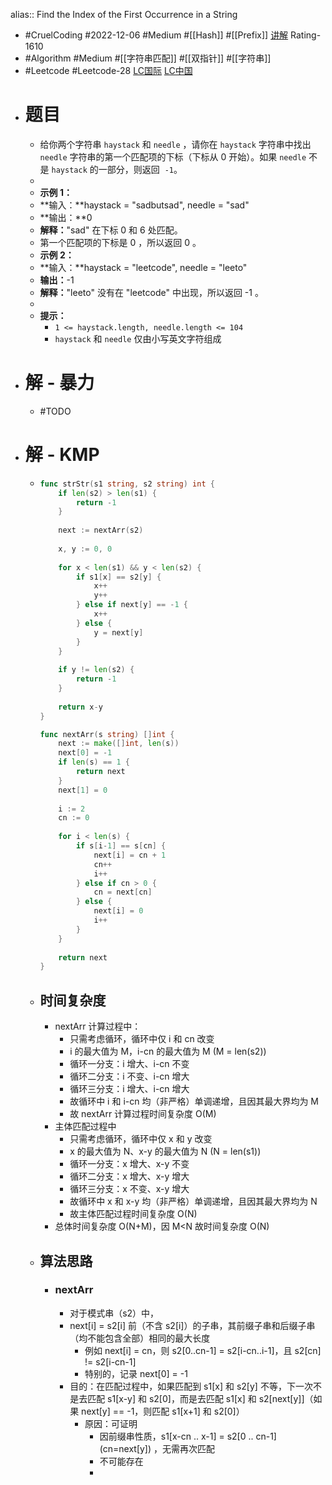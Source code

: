 alias:: Find the Index of the First Occurrence in a String

- #CruelCoding #2022-12-06 #Medium #[[Hash]] #[[Prefix]] [讲解](https://youtu.be/kxqa90g7QcM) Rating-1610
- #Algorithm #Medium #[[字符串匹配]] #[[双指针]] #[[字符串]]
- #Leetcode #Leetcode-28 [LC国际](https://leetcode.com/problems/find-the-index-of-the-first-occurrence-in-a-string/) [LC中国](https://leetcode.cn/problems/find-the-index-of-the-first-occurrence-in-a-string/)
- # 题目
	- 给你两个字符串 `haystack` 和 `needle` ，请你在 `haystack` 字符串中找出 `needle` 字符串的第一个匹配项的下标（下标从 0 开始）。如果 `needle` 不是 `haystack` 的一部分，则返回  `-1`。
	-
	- **示例 1：**
	- **输入：**haystack = "sadbutsad", needle = "sad"
	- **输出：**0
	- **解释：**"sad" 在下标 0 和 6 处匹配。
	- 第一个匹配项的下标是 0 ，所以返回 0 。
	- **示例 2：**
	- **输入：**haystack = "leetcode", needle = "leeto"
	- **输出：**-1
	- **解释：**"leeto" 没有在 "leetcode" 中出现，所以返回 -1 。
	-
	- **提示：**
		- `1 <= haystack.length, needle.length <= 104`
		- `haystack` 和 `needle` 仅由小写英文字符组成
- # 解 - 暴力
	- #TODO
- # 解 - KMP
	- ```go
	  func strStr(s1 string, s2 string) int {
	      if len(s2) > len(s1) {
	          return -1
	      }
	      
	      next := nextArr(s2)
	      
	      x, y := 0, 0
	      
	      for x < len(s1) && y < len(s2) {
	          if s1[x] == s2[y] {
	              x++
	              y++
	          } else if next[y] == -1 {
	              x++
	          } else {
	              y = next[y]
	          }
	      }
	      
	      if y != len(s2) {
	          return -1
	      }
	      
	      return x-y
	  }
	  
	  func nextArr(s string) []int {
	      next := make([]int, len(s))
	      next[0] = -1
	      if len(s) == 1 {
	          return next
	      }
	      next[1] = 0
	      
	      i := 2
	      cn := 0
	      
	      for i < len(s) {
	          if s[i-1] == s[cn] {
	              next[i] = cn + 1
	              cn++
	              i++
	          } else if cn > 0 {
	              cn = next[cn]
	          } else {
	              next[i] = 0
	              i++
	          }
	      }
	      
	      return next
	  }
	  ```
	- ## 时间复杂度
		- nextArr 计算过程中：
			- 只需考虑循环，循环中仅 i 和 cn 改变
			- i 的最大值为 M，i-cn 的最大值为 M (M = len(s2))
			- 循环一分支：i 增大、i-cn 不变
			- 循环二分支：i 不变、i-cn 增大
			- 循环三分支：i 增大、i-cn 增大
			- 故循环中 i 和 i-cn 均（非严格）单调递增，且因其最大界均为 M
			- 故 nextArr 计算过程时间复杂度 O(M)
		- 主体匹配过程中
			- 只需考虑循环，循环中仅 x 和 y 改变
			- x 的最大值为 N、x-y 的最大值为 N (N = len(s1))
			- 循环一分支：x 增大、x-y 不变
			- 循环二分支：x 增大、x-y 增大
			- 循环三分支：x 不变、x-y 增大
			- 故循环中 x 和 x-y 均（非严格）单调递增，且因其最大界均为 N
			- 故主体匹配过程时间复杂度 O(N)
		- 总体时间复杂度 O(N+M)，因 M<N 故时间复杂度 O(N)
	- ## 算法思路
		- ### nextArr
			- 对于模式串（s2）中，
			- next[i] = s2[i] 前（不含 s2[i]）的子串，其前缀子串和后缀子串（均不能包含全部）相同的最大长度
				- 例如 next[i] = cn，则 s2[0..cn-1] = s2[i-cn..i-1]，且 s2[cn] != s2[i-cn-1]
				- 特别的，记录 next[0] = -1
			- 目的：在匹配过程中，如果匹配到  s1[x] 和 s2[y] 不等，下一次不是去匹配 s1[x-y] 和 s2[0]，而是去匹配 s1[x] 和 s2[next[y]]（如果 next[y] == -1，则匹配 s1[x+1] 和 s2[0]）
				- 原因：可证明
					- 因前缀串性质，s1[x-cn .. x-1] = s2[0 .. cn-1] (cn=next[y]) ，无需再次匹配
					- 不可能存在
					-